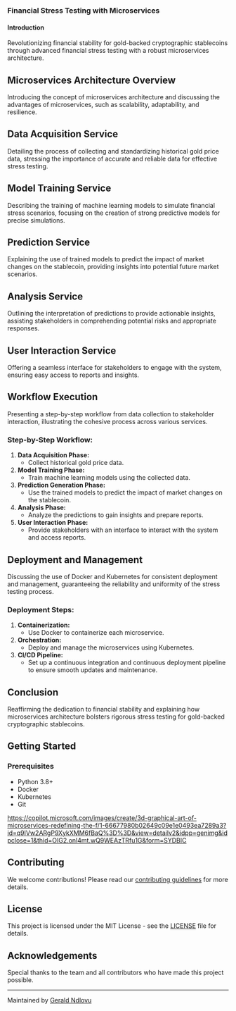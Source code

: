 ### Financial Stress Testing with Microservices

#### Introduction

Revolutionizing financial stability for gold-backed cryptographic stablecoins through advanced financial stress testing with a robust microservices architecture.

## Microservices Architecture Overview
Introducing the concept of microservices architecture and discussing the advantages of microservices, such as scalability, adaptability, and resilience.

## Data Acquisition Service
Detailing the process of collecting and standardizing historical gold price data, stressing the importance of accurate and reliable data for effective stress testing.

## Model Training Service
Describing the training of machine learning models to simulate financial stress scenarios, focusing on the creation of strong predictive models for precise simulations.

## Prediction Service
Explaining the use of trained models to predict the impact of market changes on the stablecoin, providing insights into potential future market scenarios.

## Analysis Service
Outlining the interpretation of predictions to provide actionable insights, assisting stakeholders in comprehending potential risks and appropriate responses.

## User Interaction Service
Offering a seamless interface for stakeholders to engage with the system, ensuring easy access to reports and insights.

## Workflow Execution
Presenting a step-by-step workflow from data collection to stakeholder interaction, illustrating the cohesive process across various services.

### Step-by-Step Workflow:
1. **Data Acquisition Phase:**
   - Collect historical gold price data.
2. **Model Training Phase:**
   - Train machine learning models using the collected data.
3. **Prediction Generation Phase:**
   - Use the trained models to predict the impact of market changes on the stablecoin.
4. **Analysis Phase:**
   - Analyze the predictions to gain insights and prepare reports.
5. **User Interaction Phase:**
   - Provide stakeholders with an interface to interact with the system and access reports.

## Deployment and Management
Discussing the use of Docker and Kubernetes for consistent deployment and management, guaranteeing the reliability and uniformity of the stress testing process.

### Deployment Steps:
1. **Containerization:**
   - Use Docker to containerize each microservice.
2. **Orchestration:**
   - Deploy and manage the microservices using Kubernetes.
3. **CI/CD Pipeline:**
   - Set up a continuous integration and continuous deployment pipeline to ensure smooth updates and maintenance.

## Conclusion
Reaffirming the dedication to financial stability and explaining how microservices architecture bolsters rigorous stress testing for gold-backed cryptographic stablecoins.

## Getting Started

### Prerequisites
- Python 3.8+
- Docker
- Kubernetes
- Git

https://copilot.microsoft.com/images/create/3d-graphical-art-of-microservices-redefining-the-f/1-66677980b02649c09e1e0493ea7289a3?id=q9IVw2ARgP9XykXMM6fBaQ%3D%3D&view=detailv2&idpp=genimg&idpclose=1&thid=OIG2.onl4mt.wQ9WEAzTRfu1G&form=SYDBIC

## Contributing
We welcome contributions! Please read our [contributing guidelines](CONTRIBUTING.md) for more details.

## License
This project is licensed under the MIT License - see the [LICENSE](LICENSE) file for details.

## Acknowledgements
Special thanks to the team and all contributors who have made this project possible.

---

Maintained by [Gerald Ndlovu](https://github.com/GeraldNdlovu)
```


